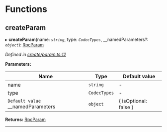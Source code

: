 

# Functions

<a id="createparam"></a>

##  createParam

▸ **createParam**(name: *`string`*, type: *`CodecTypes`*, __namedParameters?: *`object`*): [RpcParam](_types_.md#rpcparam)

*Defined in [create/param.ts:12](https://github.com/polkadot-js/api/blob/a2b038e/packages/type-jsonrpc/src/create/param.ts#L12)*

**Parameters:**

| Name | Type | Default value |
| ------ | ------ | ------ |
| name | `string` | - |
| type | `CodecTypes` | - |
| `Default value` __namedParameters | `object` |  { isOptional: false } |

**Returns:** [RpcParam](_types_.md#rpcparam)

___

